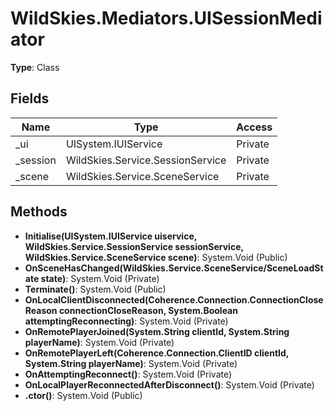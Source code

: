 ﻿# WildSkies.Mediators.UISessionMediator

**Type**: Class

## Fields

| Name | Type | Access |
|------|------|--------|
| _ui | UISystem.IUIService | Private |
| _session | WildSkies.Service.SessionService | Private |
| _scene | WildSkies.Service.SceneService | Private |

## Methods

- **Initialise(UISystem.IUIService uiservice, WildSkies.Service.SessionService sessionService, WildSkies.Service.SceneService scene)**: System.Void (Public)
- **OnSceneHasChanged(WildSkies.Service.SceneService/SceneLoadState state)**: System.Void (Private)
- **Terminate()**: System.Void (Public)
- **OnLocalClientDisconnected(Coherence.Connection.ConnectionCloseReason connectionCloseReason, System.Boolean attemptingReconnecting)**: System.Void (Private)
- **OnRemotePlayerJoined(System.String clientId, System.String playerName)**: System.Void (Private)
- **OnRemotePlayerLeft(Coherence.Connection.ClientID clientId, System.String playerName)**: System.Void (Private)
- **OnAttemptingReconnect()**: System.Void (Private)
- **OnLocalPlayerReconnectedAfterDisconnect()**: System.Void (Private)
- **.ctor()**: System.Void (Public)

